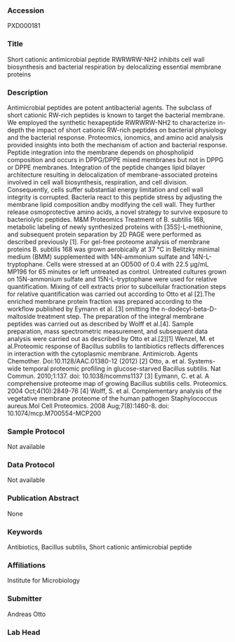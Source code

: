 ### Accession
PXD000181

### Title
Short cationic antimicrobial peptide RWRWRW-NH2 inhibits cell wall biosynthesis and bacterial respiration by delocalizing essential membrane proteins

### Description
Antimicrobial peptides are potent antibacterial agents. The subclass of short cationic RW-rich peptides is known to target the bacterial membrane. We employed the synthetic hexapeptide RWRWRW-NH2 to characterize in-depth the impact of short cationic RW-rich peptides on bacterial physiology and the bacterial response. Proteomics, ionomics, and amino acid analysis provided insights into both the mechanism of action and bacterial response. Peptide integration into the membrane depends on phospholipid composition and occurs in DPPG/DPPE mixed membranes but not in DPPG or DPPE membranes. Integration of the peptide changes lipid bilayer architecture resulting in delocalization of membrane-associated proteins involved in cell wall biosynthesis, respiration, and cell division. Consequently, cells suffer substantial energy limitation and cell wall integrity is corrupted. Bacteria react to this peptide stress by adjusting the membrane lipid composition andby modifying the cell wall. They further release osmoprotective amino acids, a novel strategy to survive exposure to bacteriolytic peptides.  M&M Proteomics Treatment of B. subtilis 168, metabolic labeling of newly synthesized proteins with [35S]-L-methionine, and subsequent protein separation by 2D PAGE were performed as described previously [1]. For gel-free proteome analysis of membrane proteins B. subtilis 168 was grown aerobically at 37 °C in Belitzky minimal medium (BMM) supplemented with 14N-ammonium sulfate and 14N-L-tryptophane. Cells were stressed at an OD500 of 0.4 with 22.5 µg/mL MP196 for 65 minutes or left untreated as control. Untreated cultures grown on 15N-ammonium sulfate and 15N-L-tryptophane were used for relative quantification. Mixing of cell extracts prior to subcellular fractionation steps for relative quantification was carried out according to Otto et al [2].The enriched membrane protein fraction was prepared according to the workflow published by Eymann et al. [3] omitting the n-dodecyl-beta-D-maltoside treatment step. The preparation of the integral membrane peptides was carried out as described by Wolff et al.[4]. Sample preparation, mass spectrometric measurement, and subsequent data analysis were carried out as described by Otto et al.[2][1] Wenzel, M. et al.Proteomic response of Bacillus subtilis to lantibiotics reflects differences in interaction with the cytoplasmic membrane. Antimicrob. Agents Chemother. Doi:10.1128/AAC.01380-12 (2012) [2] Otto, a. et al. Systems-wide temporal proteomic profiling in glucose-starved Bacillus subtilis.  Nat Commun. 2010;1:137. doi: 10.1038/ncomms1137 [3] Eymann, C. et al. A comprehensive proteome map of growing Bacillus subtilis cells. Proteomics. 2004 Oct;4(10):2849-76 [4] Wolff, S. et al. Complementary analysis of the vegetative membrane proteome of the human pathogen Staphylococcus aureus.Mol Cell Proteomics. 2008 Aug;7(8):1460-8. doi: 10.1074/mcp.M700554-MCP200

### Sample Protocol
Not available

### Data Protocol
Not available

### Publication Abstract
None

### Keywords
Antibiotics, Bacillus subtilis, Short cationic antimicrobial peptide

### Affiliations
Institute for Microbiology

### Submitter
Andreas Otto

### Lab Head


